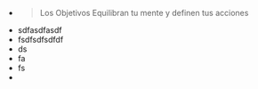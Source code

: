 - > Los Objetivos Equilibran tu mente y definen tus acciones
- sdfasdfasdf
- fsdfsdfsdfdf
- ds
- fa
- fs
-